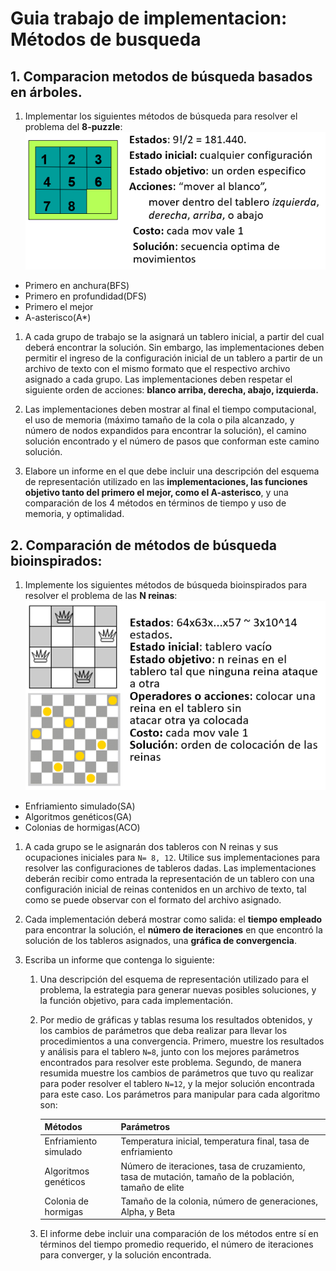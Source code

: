 # Guia trabajo de implementacion: Métodos de busqueda

## 1. Comparacion metodos de búsqueda basados en árboles.

1. Implementar los siguientes métodos de búsqueda para resolver el problema del **8-puzzle**:
![8 puzzle description](8_puzzle.png)
- Primero en anchura(BFS)
- Primero en profundidad(DFS)
- Primero el mejor
- A-asterisco(A*)

1. A cada grupo de trabajo se la asignará un tablero inicial, a partir del cual deberá encontrar la solución. Sin embargo, las implementaciones deben permitir el ingreso de la configuración inicial de un tablero a partir de un archivo de texto con el mismo formato que el respectivo archivo asignado a cada grupo. Las implementaciones deben respetar el siguiente orden de acciones: **blanco arriba, derecha, abajo, izquierda.**

2. Las implementaciones deben mostrar al final el tiempo computacional, el uso de memoria (máximo tamaño de la cola o pila alcanzado, y número de nodos expandidos para encontrar la solución), el camino solución encontrado y el número de pasos que conforman este camino solución. 

3. Elabore un informe en el que debe incluir una descripción del esquema de representación utilizado en las **implementaciones, las funciones objetivo tanto del primero el mejor, como el A-asterisco**, y una comparación de los 4 métodos en términos de tiempo y uso de memoria, y optimalidad. 

## 2. Comparación de métodos de búsqueda bioinspirados:

1.  Implemente los siguientes métodos de búsqueda bioinspirados para resolver el problema de las **N reinas**: 
![N Reinas description](n_reinas.png)
- Enfriamiento simulado(SA)
- Algoritmos genéticos(GA)
- Colonias de hormigas(ACO)

1. A cada grupo se le asignarán dos tableros con N reinas y sus ocupaciones iniciales para `N= 8, 12`. Utilice sus implementaciones para resolver las configuraciones de tableros dadas. Las implementaciones deberán recibir como entrada la representación de un tablero con una configuración inicial de reinas contenidos en un archivo de texto, tal como se puede observar con el formato del archivo asignado. 

2. Cada implementación deberá mostrar como salida: el **tiempo empleado** para encontrar la solución, el **número de iteraciones** en que encontró la solución de los tableros asignados, una **gráfica de convergencia**. 

3. Escriba un informe que contenga lo siguiente: 
    1. Una descripción del esquema de representación utilizado para el problema, la estrategia para generar nuevas posibles soluciones, y la función objetivo, para cada implementación. 

    2. Por medio de gráficas y tablas resuma los resultados obtenidos, y los cambios de parámetros que deba realizar para llevar los procedimientos a una convergencia. Primero, muestre los resultados y análisis para el tablero `N=8`, junto con los mejores parámetros encontrados para resolver este problema. Segundo, de manera resumida muestre los cambios de parámetros que tuvo qu realizar para poder resolver el tablero `N=12`, y la mejor solución encontrada para este caso. Los parámetros para manipular para cada algoritmo son:
    
        | Métodos | Parámetros |
        | ---- | ---- |
        | Enfriamiento simulado | Temperatura inicial, temperatura final, tasa de enfriamiento |
        | Algoritmos genéticos | Número de iteraciones, tasa de cruzamiento, tasa de mutación, tamaño de la población, tamaño de elite |
        | Colonia de hormigas | Tamaño de la colonia, número de generaciones, Alpha, y Beta |

    3. El informe debe incluir una comparación de los métodos entre sí en términos del tiempo promedio requerido, el número de iteraciones para converger, y la solución encontrada. 